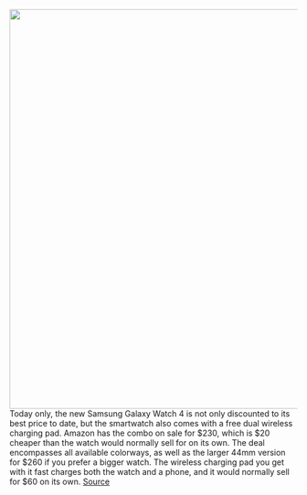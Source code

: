 <img src='https://cdn.vox-cdn.com/thumbor/3LmZvyLXaWnMGMXeilQXGkHmqDs=/0x0:2040x1360/1200x800/filters:focal(857x517:1183x843)/cdn.vox-cdn.com/uploads/chorus_image/image/69898411/dbohn_210816_4717_0005.0.jpg' width='700px' /><br/>
Today only, the new Samsung Galaxy Watch 4 is not only discounted to its best price to date, but the smartwatch also comes with a free dual wireless charging pad. Amazon has the combo on sale for $230, which is $20 cheaper than the watch would normally sell for on its own. The deal encompasses all available colorways, as well as the larger 44mm version for $260 if you prefer a bigger watch. The wireless charging pad you get with it fast charges both the watch and a phone, and it would normally sell for $60 on its own.
<a href='https://www.theverge.com/good-deals/2021/9/23/22689418/samsung-galaxy-watch-4-kindle-paperwhite-galaxy-buds-2-apple-magsafe-duo-oculus-quest-2-deal-sale'> Source <a/>